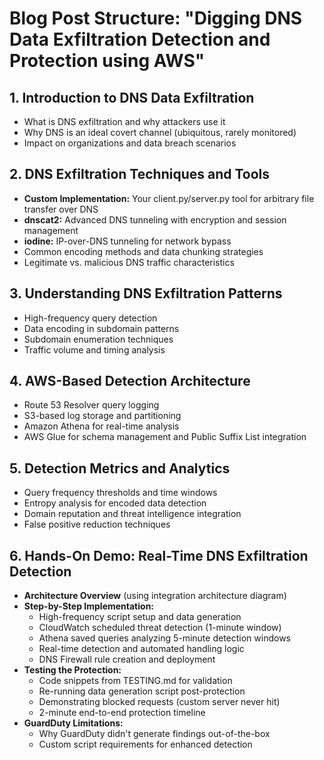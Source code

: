 # Blog Post Structure: "Digging DNS Data Exfiltration Detection and Protection using AWS"

## 1. Introduction to DNS Data Exfiltration
- What is DNS exfiltration and why attackers use it
- Why DNS is an ideal covert channel (ubiquitous, rarely monitored)
- Impact on organizations and data breach scenarios

## 2. DNS Exfiltration Techniques and Tools
- **Custom Implementation:** Your client.py/server.py tool for arbitrary file transfer over DNS
- **dnscat2:** Advanced DNS tunneling with encryption and session management
- **iodine:** IP-over-DNS tunneling for network bypass
- Common encoding methods and data chunking strategies
- Legitimate vs. malicious DNS traffic characteristics

## 3. Understanding DNS Exfiltration Patterns
- High-frequency query detection
- Data encoding in subdomain patterns
- Subdomain enumeration techniques
- Traffic volume and timing analysis

## 4. AWS-Based Detection Architecture
- Route 53 Resolver query logging
- S3-based log storage and partitioning
- Amazon Athena for real-time analysis
- AWS Glue for schema management and Public Suffix List integration

## 5. Detection Metrics and Analytics
- Query frequency thresholds and time windows
- Entropy analysis for encoded data detection
- Domain reputation and threat intelligence integration
- False positive reduction techniques

## 6. Hands-On Demo: Real-Time DNS Exfiltration Detection
- **Architecture Overview** (using integration architecture diagram)
- **Step-by-Step Implementation:**
  - High-frequency script setup and data generation
  - CloudWatch scheduled threat detection (1-minute window)
  - Athena saved queries analyzing 5-minute detection windows
  - Real-time detection and automated handling logic
  - DNS Firewall rule creation and deployment
- **Testing the Protection:**
  - Code snippets from TESTING.md for validation
  - Re-running data generation script post-protection
  - Demonstrating blocked requests (custom server never hit)
  - 2-minute end-to-end protection timeline
- **GuardDuty Limitations:**
  - Why GuardDuty didn't generate findings out-of-the-box
  - Custom script requirements for enhanced detection